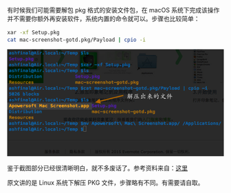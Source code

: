 <!--
.. title: 如何解压 macOS 下的 pkg 文件
.. slug: ru-he-jie-ya-macos-xia-de-pkg-wen-jian
.. date: 2015-03-29 09:39:26 UTC+08:00
.. updated: 2017-10-26 08:00:00 UTC+08:00
.. tags: terminal, bash
.. category:
.. link:
.. description:
.. type: text
.. nocomments:
.. password:
.. previewimage:
-->

有时候我们可能需要解包 pkg 格式的安装文件包，在 macOS 系统下完成该操作并不需要你额外再安装软件，系统内置的命令就可以。步骤也比较简单：

```bash
xar -xf Setup.pkg
cat mac-screenshot-gotd.pkg/Payload | cpio -i
```

![extract pkg](/images/jie_ya_pkg_wen_jian.png "extract pkg")

鉴于截图部分已经很清晰明白，就不多废话了。参考资料来自：[这里][original article]

原文讲的是 Linux 系统下解压 PKG 文件，步骤略有不同。有需要请自取。

[original article]:http://www.hoverlees.com/blog/?p=303 "http://www.hoverlees.com/blog/?p=303"
